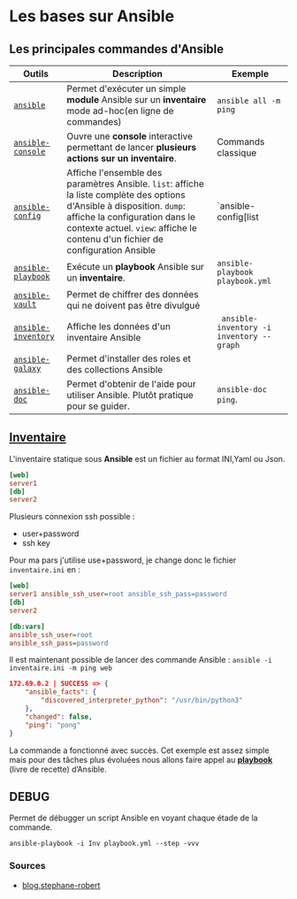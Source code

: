 # Les bases sur Ansible

## Les principales commandes d'Ansible


| Outils           | Description | Exemple |
| ---------------- | ----------- | ----- |
| [`ansible`](https://docs.ansible.com/ansible/latest/cli/ansible.html) | Permet d'exécuter un simple **module** Ansible sur un **inventaire** mode ad-hoc(en ligne de commandes)| `ansible all -m ping`|
| [`ansible-console`](https://docs.ansible.com/ansible/latest/cli/ansible-console.html) | Ouvre une **console** interactive permettant de lancer **plusieurs actions sur un inventaire**. | Commands classique |
| [`ansible-config`](https://docs.ansible.com/ansible/latest/cli/ansible-config.html) | Affiche l'ensemble des paramètres Ansible. `list`: affiche la liste complète des options d'Ansible  à disposition. `dump`: affiche la configuration dans le contexte actuel. `view`: affiche le contenu d'un fichier de configuration Ansible | `ansible-config[list|dump|view]` |
| [`ansible-playbook`](https://docs.ansible.com/ansible/latest/cli/ansible-playbook.html) | Exécute un **playbook** Ansible sur un **inventaire**. | `ansible-playbook playbook.yml` |
| [`ansible-vault`](https://docs.ansible.com/ansible/latest/cli/ansible-vault.html)| Permet de chiffrer des données qui ne doivent pas être divulgué | 
| [`ansible-inventory`](https://docs.ansible.com/ansible/latest/cli/ansible-inventory.html)| Affiche les données d'un inventaire Ansible | ` ansible-inventory -i inventory --graph`|
| [`ansible-galaxy`](https://docs.ansible.com/ansible/latest/cli/ansible-galaxy.html)| Permet d'installer des roles et des collections Ansible |  |
| [`ansible-doc`](https://docs.ansible.com/ansible/latest/cli/ansible-doc.html)| Permet d'obtenir de l'aide pour utiliser Ansible. Plutôt pratique pour se guider. |`ansible-doc ping`. |

## [Inventaire](ansibleInventory.md)

L'inventaire statique sous **Ansible** est un fichier au format INI,Yaml ou Json.

```ini title="inventaire.ini"
[web]
server1
[db]
server2
``` 

Plusieurs connexion ssh possible :
- user+password
- ssh key

Pour ma pars j'utilise use+password, je change donc le fichier `inventaire.ini` en :

```ini title="inventaire.ini"
[web]
server1 ansible_ssh_user=root ansible_ssh_pass=password
[db]
server2

[db:vars]
ansible_ssh_user=root 
ansible_ssh_pass=password
```

Il est maintenant possible de lancer des commande Ansible : `ansible -i inventaire.ini -m ping web`

```json
172.69.0.2 | SUCCESS => {
    "ansible_facts": {
        "discovered_interpreter_python": "/usr/bin/python3"
    },
    "changed": false,
    "ping": "pong"
}
```

La commande a fonctionné avec succès. Cet exemple est assez simple mais pour des tâches plus évoluées nous allons faire appel au [**playbook**](ansiblePlaybooks.md) (livre de recette) d’Ansible.

## DEBUG

Permet de débugger un script Ansible en voyant chaque étade de la commande.
 
```console
ansible-playbook -i Inv playbook.yml --step -vvv
```
### Sources
- [blog.stephane-robert](https://blog.stephane-robert.info/post/ansible-inventaire-static-precedence-tips/)

